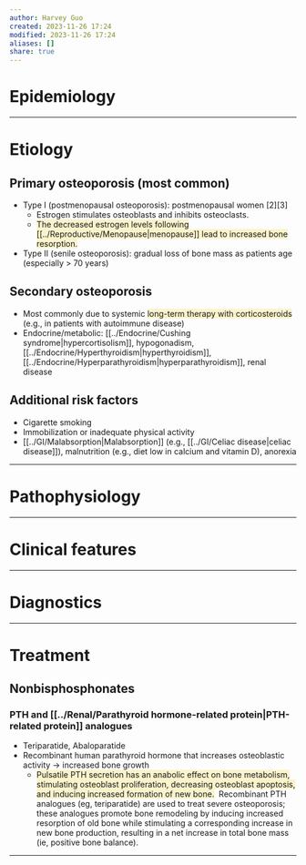 ```yaml
---
author: Harvey Guo
created: 2023-11-26 17:24
modified: 2023-11-26 17:24
aliases: []
share: true
---
```


# Epidemiology


---
# Etiology
## Primary osteoporosis (most common)
- Type I (postmenopausal osteoporosis): postmenopausal women [2][3]
	- Estrogen stimulates osteoblasts and inhibits osteoclasts.
	- <span style="background:rgba(240, 200, 0, 0.2)">The decreased estrogen levels following [[../Reproductive/Menopause|menopause]] lead to increased bone resorption.</span>
- Type II (senile osteoporosis): gradual loss of bone mass as patients age (especially > 70 years)
## Secondary osteoporosis
- Most commonly due to systemic <span style="background:rgba(240, 200, 0, 0.2)">long-term therapy with corticosteroids</span> (e.g., in patients with autoimmune disease)
- Endocrine/metabolic: [[../Endocrine/Cushing syndrome|hypercortisolism]], hypogonadism, [[../Endocrine/Hyperthyroidism|hyperthyroidism]], [[../Endocrine/Hyperparathyroidism|hyperparathyroidism]], renal disease
## Additional risk factors
- Cigarette smoking
- Immobilization or inadequate physical activity
- [[../GI/Malabsorption|Malabsorption]] (e.g., [[../GI/Celiac disease|celiac disease]]), malnutrition (e.g., diet low in calcium and vitamin D), anorexia 

---
# Pathophysiology


---
# Clinical features


---
# Diagnostics


---
# Treatment
## Nonbisphosphonates
### PTH and [[../Renal/Parathyroid hormone-related protein|PTH-related protein]] analogues
- Teriparatide, Abaloparatide
- Recombinant human parathyroid hormone that increases osteoblastic activity → increased bone growth
	- <span style="background:rgba(240, 200, 0, 0.2)">Pulsatile PTH secretion has an anabolic effect on bone metabolism, stimulating osteoblast proliferation, decreasing osteoblast apoptosis, and inducing increased formation of new bone.</span>  Recombinant PTH analogues (eg, teriparatide) are used to treat severe osteoporosis; these analogues promote bone remodeling by inducing increased resorption of old bone while stimulating a corresponding increase in new bone production, resulting in a net increase in total bone mass (ie, positive bone balance).

---
